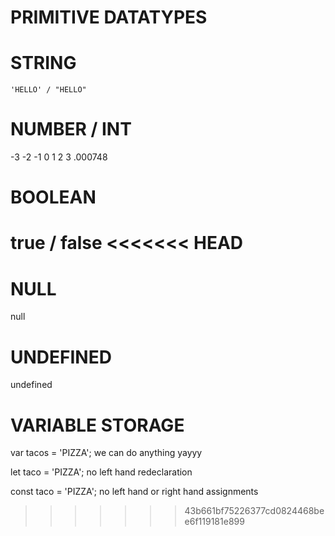 # PRIMITIVE DATATYPES

# STRING

```
'HELLO' / "HELLO"
```

# NUMBER / INT

-3 -2 -1 0 1 2 3 .000748

# BOOLEAN

true / false
<<<<<<< HEAD
=======

# NULL

null

# UNDEFINED

undefined

# VARIABLE STORAGE

var tacos = 'PIZZA'; we can do anything yayyy

let taco = 'PIZZA'; no left hand redeclaration

const taco = 'PIZZA'; no left hand or right hand assignments
>>>>>>> 43b661bf75226377cd0824468bee6f119181e899
